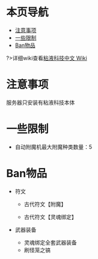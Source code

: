 # 本页导航

- [注意事项](#注意事项)
- [一些限制](#一些限制)
- [Ban物品](#Ban物品)

?>详细wiki查看[粘液科技中文 Wiki](https://slimefun-wiki.guizhanss.cn/)

# 注意事项

服务器只安装有粘液科技本体

# 一些限制

- 自动附魔机最大附魔种类数量：5

# Ban物品

- 符文

  - 古代符文【附魔】

  - 古代符文【灵魂绑定】

- 武器装备

  - 灵魂绑定全套武器装备
  - 刷怪笼之镐

